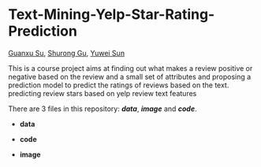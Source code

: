 # Text-Mining-Yelp-Star-Rating-Prediction
[Guanxu Su](github.com/GuanxuSu), [Shurong Gu](github.com/JacquelineGu), [Yuwei Sun](https://github.com/YuweiS)

This is a course project aims at finding out what makes a review positive or negative based on the review and a small set of attributes and proposing a prediction model to predict the ratings of reviews based on the text.
predicting review stars based on yelp review text features

There are 3 files in this repository: ***data***, ***image*** and ***code***.
* **data**

* **code**

* **image**

